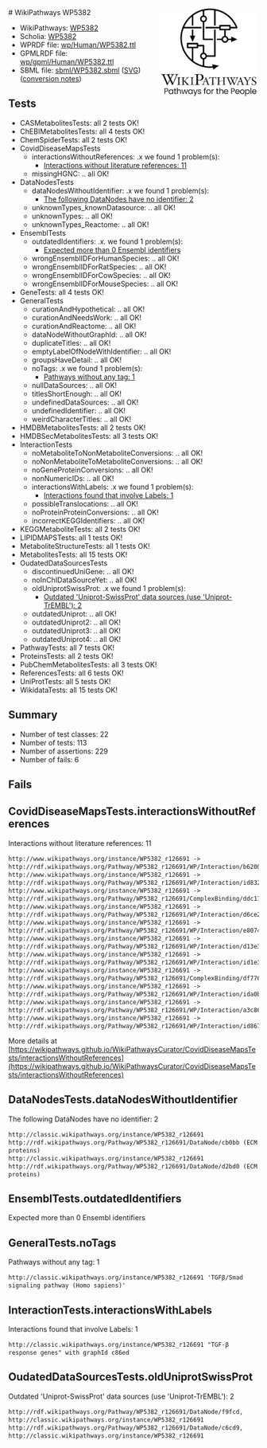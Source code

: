 <img style="float: right; width: 200px" src="../logo.png" />
# WikiPathways WP5382

* WikiPathways: [WP5382](https://identifiers.org/wikipathways:WP5382)
* Scholia: [WP5382](https://scholia.toolforge.org/wikipathways/WP5382)
* WPRDF file: [wp/Human/WP5382.ttl](../wp/Human/WP5382.ttl)
* GPMLRDF file: [wp/gpml/Human/WP5382.ttl](../wp/gpml/Human/WP5382.ttl)
* SBML file: [sbml/WP5382.sbml](../sbml/WP5382.sbml) ([SVG](../sbml/WP5382.svg)) ([conversion notes](../sbml/WP5382.txt))

## Tests
* CASMetabolitesTests: all 2 tests OK!
* ChEBIMetabolitesTests: all 4 tests OK!
* ChemSpiderTests: all 2 tests OK!
* CovidDiseaseMapsTests
    * interactionsWithoutReferences: .x we found 1 problem(s):
        * [Interactions without literature references: 11](#9701cce2)
    * missingHGNC: .. all OK!
* DataNodesTests
    * dataNodesWithoutIdentifier: .x we found 1 problem(s):
        * [The following DataNodes have no identifier: 2](#d2d32fa1)
    * unknownTypes_knownDatasource: .. all OK!
    * unknownTypes: .. all OK!
    * unknownTypes_Reactome: .. all OK!
* EnsemblTests
    * outdatedIdentifiers: .x. we found 1 problem(s):
        * [Expected more than 0 Ensembl identifiers](#f44398b7)
    * wrongEnsemblIDForHumanSpecies: .. all OK!
    * wrongEnsemblIDForRatSpecies: .. all OK!
    * wrongEnsemblIDForCowSpecies: .. all OK!
    * wrongEnsemblIDForMouseSpecies: .. all OK!
* GeneTests: all 4 tests OK!
* GeneralTests
    * curationAndHypothetical: .. all OK!
    * curationAndNeedsWork: .. all OK!
    * curationAndReactome: .. all OK!
    * dataNodeWithoutGraphId: .. all OK!
    * duplicateTitles: .. all OK!
    * emptyLabelOfNodeWithIdentifier: .. all OK!
    * groupsHaveDetail: .. all OK!
    * noTags: .x we found 1 problem(s):
        * [Pathways without any tag: 1](#b5a30a81)
    * nullDataSources: .. all OK!
    * titlesShortEnough: .. all OK!
    * undefinedDataSources: .. all OK!
    * undefinedIdentifier: .. all OK!
    * weirdCharacterTitles: .. all OK!
* HMDBMetabolitesTests: all 2 tests OK!
* HMDBSecMetabolitesTests: all 3 tests OK!
* InteractionTests
    * noMetaboliteToNonMetaboliteConversions: .. all OK!
    * noNonMetaboliteToMetaboliteConversions: .. all OK!
    * noGeneProteinConversions: .. all OK!
    * nonNumericIDs: .. all OK!
    * interactionsWithLabels: .x we found 1 problem(s):
        * [Interactions found that involve Labels: 1](#630d2678)
    * possibleTranslocations: .. all OK!
    * noProteinProteinConversions: .. all OK!
    * incorrectKEGGIdentifiers: .. all OK!
* KEGGMetaboliteTests: all 2 tests OK!
* LIPIDMAPSTests: all 1 tests OK!
* MetaboliteStructureTests: all 1 tests OK!
* MetabolitesTests: all 15 tests OK!
* OudatedDataSourcesTests
    * discontinuedUniGene: .. all OK!
    * noInChIDataSourceYet: .. all OK!
    * oldUniprotSwissProt: .x we found 1 problem(s):
        * [Outdated 'Uniprot-SwissProt' data sources (use 'Uniprot-TrEMBL'): 2](#710a2667)
    * outdatedUniprot: .. all OK!
    * outdatedUniprot2: .. all OK!
    * outdatedUniprot3: .. all OK!
    * outdatedUniprot4: .. all OK!
* PathwayTests: all 7 tests OK!
* ProteinsTests: all 2 tests OK!
* PubChemMetabolitesTests: all 3 tests OK!
* ReferencesTests: all 6 tests OK!
* UniProtTests: all 5 tests OK!
* WikidataTests: all 15 tests OK!


## Summary

* Number of test classes: 22
* Number of tests: 113
* Number of assertions: 229
* Number of fails: 6

## Fails

<a name="9701cce2" />

## CovidDiseaseMapsTests.interactionsWithoutReferences

Interactions without literature references: 11
```
http://www.wikipathways.org/instance/WP5382_r126691 -> http://rdf.wikipathways.org/Pathway/WP5382_r126691/WP/Interaction/b6200
http://www.wikipathways.org/instance/WP5382_r126691 -> http://rdf.wikipathways.org/Pathway/WP5382_r126691/WP/Interaction/id8329ec1f
http://www.wikipathways.org/instance/WP5382_r126691 -> http://rdf.wikipathways.org/Pathway/WP5382_r126691/ComplexBinding/ddc11
http://www.wikipathways.org/instance/WP5382_r126691 -> http://rdf.wikipathways.org/Pathway/WP5382_r126691/WP/Interaction/d6ce2
http://www.wikipathways.org/instance/WP5382_r126691 -> http://rdf.wikipathways.org/Pathway/WP5382_r126691/WP/Interaction/e8074
http://www.wikipathways.org/instance/WP5382_r126691 -> http://rdf.wikipathways.org/Pathway/WP5382_r126691/WP/Interaction/d13e3
http://www.wikipathways.org/instance/WP5382_r126691 -> http://rdf.wikipathways.org/Pathway/WP5382_r126691/WP/Interaction/id1e336d19
http://www.wikipathways.org/instance/WP5382_r126691 -> http://rdf.wikipathways.org/Pathway/WP5382_r126691/ComplexBinding/df776
http://www.wikipathways.org/instance/WP5382_r126691 -> http://rdf.wikipathways.org/Pathway/WP5382_r126691/WP/Interaction/ida0b6a630
http://www.wikipathways.org/instance/WP5382_r126691 -> http://rdf.wikipathways.org/Pathway/WP5382_r126691/WP/Interaction/a3c86
http://www.wikipathways.org/instance/WP5382_r126691 -> http://rdf.wikipathways.org/Pathway/WP5382_r126691/WP/Interaction/id867165d4
```

More details at [https://wikipathways.github.io/WikiPathwaysCurator/CovidDiseaseMapsTests/interactionsWithoutReferences](https://wikipathways.github.io/WikiPathwaysCurator/CovidDiseaseMapsTests/interactionsWithoutReferences)

<a name="d2d32fa1" />

## DataNodesTests.dataNodesWithoutIdentifier

The following DataNodes have no identifier: 2
```
http://classic.wikipathways.org/instance/WP5382_r126691 http://rdf.wikipathways.org/Pathway/WP5382_r126691/DataNode/cb0bb (ECM proteins)
http://classic.wikipathways.org/instance/WP5382_r126691 http://rdf.wikipathways.org/Pathway/WP5382_r126691/DataNode/d2bd0 (ECM proteins)
```

<a name="f44398b7" />

## EnsemblTests.outdatedIdentifiers

Expected more than 0 Ensembl identifiers
<a name="b5a30a81" />

## GeneralTests.noTags

Pathways without any tag: 1
```
http://classic.wikipathways.org/instance/WP5382_r126691 'TGFβ/Smad signaling pathway (Homo sapiens)' 
```

<a name="630d2678" />

## InteractionTests.interactionsWithLabels

Interactions found that involve Labels: 1
```
http://classic.wikipathways.org/instance/WP5382_r126691 "TGF-β response genes" with graphId c86ed
```

<a name="710a2667" />

## OudatedDataSourcesTests.oldUniprotSwissProt

Outdated 'Uniprot-SwissProt' data sources (use 'Uniprot-TrEMBL'): 2
```
http://rdf.wikipathways.org/Pathway/WP5382_r126691/DataNode/f9fcd, http://classic.wikipathways.org/instance/WP5382_r126691
http://rdf.wikipathways.org/Pathway/WP5382_r126691/DataNode/c6cd9, http://classic.wikipathways.org/instance/WP5382_r126691
```

